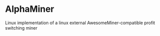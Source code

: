 AlphaMiner
==========

Linux implementation of a linux external AwesomeMiner-compatible profit switching miner

